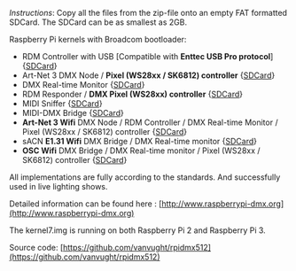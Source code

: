 *Instructions*: Copy all the files from the zip-file onto an empty FAT formatted SDCard. The SDCard can be as smallest as 2GB.

Raspberry Pi kernels with Broadcom bootloader:

- RDM Controller with USB [Compatible with **Enttec USB Pro protocol**] {[SDCard](https://github.com/vanvught/rpidmx512-zip/blob/master/rpi_dmx_usb_pro.zip?raw=true)}
- Art-Net 3 DMX Node / **Pixel (WS28xx / SK6812) controller** {[SDCard](https://github.com/vanvught/rpidmx512-zip/blob/master/rpi_circle_artnet_dmx.zip?raw=true)}
- DMX Real-time Monitor {[SDCard](https://github.com/vanvught/rpidmx512-zip/blob/master/rpi_dmx_monitor.zip?raw=true)}
- RDM Responder / **DMX Pixel (WS28xx) controller** {[SDCard](https://github.com/vanvught/rpidmx512-zip/blob/master/rpi_rdm_responder.zip?raw=true)}
- MIDI Sniffer {[SDCard](https://github.com/vanvught/rpidmx512-zip/blob/master/rpi_midi_sniffer.zip?raw=true)}
- MIDI-DMX Bridge {[SDCard](https://github.com/vanvught/rpidmx512-zip/blob/master/rpi_midi_dmx_bridge.zip?raw=true)}
- **Art-Net 3 Wifi** DMX Node / RDM Controller / DMX Real-time Monitor / Pixel (WS28xx / SK6812) controller {[SDCard](https://github.com/vanvught/rpidmx512-zip/blob/master/rpi_wifi_artnet_dmx.zip?raw=true)}
- sACN **E1.31 Wifi** DMX Bridge / DMX Real-time monitor {[SDCard](https://github.com/vanvught/rpidmx512-zip/blob/master/rpi_wifi_e131_dmx.zip?raw=true)}
- **OSC Wifi** DMX Bridge / DMX Real-time monitor / Pixel (WS28xx / SK6812) controller {[SDCard](https://github.com/vanvught/rpidmx512-zip/blob/master/rpi_wifi_osc_dmx.zip?raw=true)}


All implementations are fully according to the standards. And successfully used in live lighting shows.

Detailed information can be found here : [http://www.raspberrypi-dmx.org](http://www.raspberrypi-dmx.org)

The kernel7.img is running on both Raspberry Pi 2 and Raspberry Pi 3.

Source code: [https://github.com/vanvught/rpidmx512](https://github.com/vanvught/rpidmx512)
